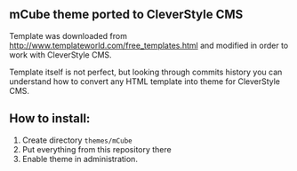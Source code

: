 ## mCube theme ported to CleverStyle CMS

Template was downloaded from http://www.templateworld.com/free_templates.html and modified in order to work with CleverStyle CMS.

Template itself is not perfect, but looking through commits history you can understand how to convert any HTML template into theme for CleverStyle CMS.

## How to install:
1) Create directory `themes/mCube`
2) Put everything from this repository there
3) Enable theme in administration.
